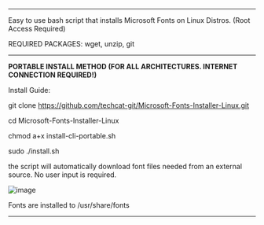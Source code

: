 ______________________________________________________________________________________________________________________________________________________
Easy to use bash script that installs Microsoft Fonts on Linux Distros.
(Root Access Required)

REQUIRED PACKAGES:
wget, unzip, git
______________________________________________________________________________________________________________________________________________________
**PORTABLE INSTALL METHOD (FOR ALL ARCHITECTURES. INTERNET CONNECTION REQUIRED!)**

Install Guide:

git clone https://github.com/techcat-git/Microsoft-Fonts-Installer-Linux.git

cd Microsoft-Fonts-Installer-Linux

chmod a+x install-cli-portable.sh

sudo ./install.sh

the script will automatically download font files needed from an external source. No user input is required.

![image](https://github.com/user-attachments/assets/0abdb1da-4837-4467-bd93-b2bfffe684c9)

Fonts are installed to /usr/share/fonts
______________________________________________________________________________________________________________________________________________________


